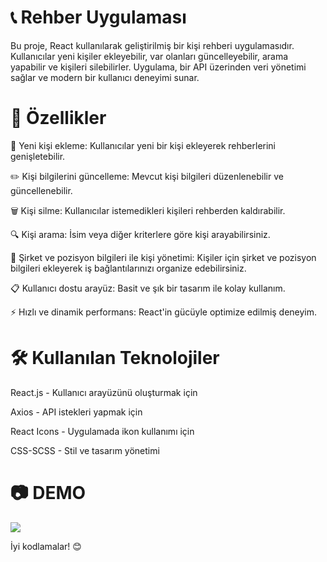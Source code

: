 <h1>📞 Rehber Uygulaması</h1>

Bu proje, React kullanılarak geliştirilmiş bir kişi rehberi uygulamasıdır. Kullanıcılar yeni kişiler ekleyebilir, var olanları güncelleyebilir, arama yapabilir ve kişileri silebilirler. Uygulama, bir API üzerinden veri yönetimi sağlar ve modern bir kullanıcı deneyimi sunar.

<h1>🚀 Özellikler</h1>

📌 Yeni kişi ekleme: Kullanıcılar yeni bir kişi ekleyerek rehberlerini genişletebilir.

✏️ Kişi bilgilerini güncelleme: Mevcut kişi bilgileri düzenlenebilir ve güncellenebilir.

🗑️ Kişi silme: Kullanıcılar istemedikleri kişileri rehberden kaldırabilir.

🔍 Kişi arama: İsim veya diğer kriterlere göre kişi arayabilirsiniz.

🏢 Şirket ve pozisyon bilgileri ile kişi yönetimi: Kişiler için şirket ve pozisyon bilgileri ekleyerek iş bağlantılarınızı organize edebilirsiniz.

📋 Kullanıcı dostu arayüz: Basit ve şık bir tasarım ile kolay kullanım.

⚡ Hızlı ve dinamik performans: React'in gücüyle optimize edilmiş deneyim.

<h1>🛠️ Kullanılan Teknolojiler</h1>

React.js - Kullanıcı arayüzünü oluşturmak için

Axios - API istekleri yapmak için

React Icons - Uygulamada ikon kullanımı için

CSS-SCSS - Stil ve tasarım yönetimi

<h1>📷 DEMO</h1>

![](gif%20(2).gif)

 İyi kodlamalar! 😊